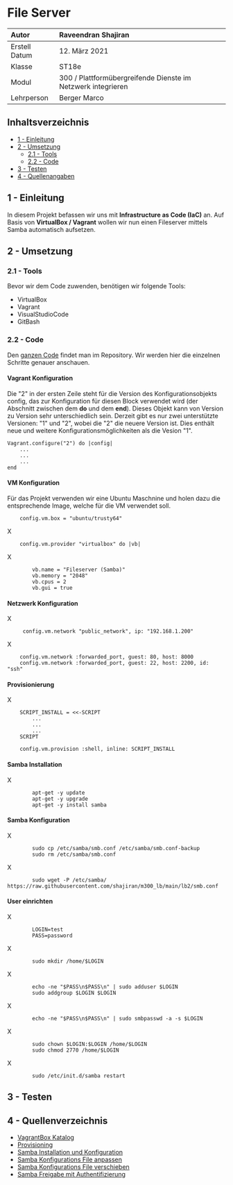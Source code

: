 # File Server
| Autor         | Raveendran Shajiran                                          |
|:--------------|:-------------------------------------------------------------|
| Erstell Datum | 12. März 2021                                                |
| Klasse        | ST18e                                                        |
| Modul         | 300 / Plattformübergreifende Dienste im Netzwerk integrieren | 
| Lehrperson    | Berger Marco                                                 |

## Inhaltsverzeichnis
- [1 - Einleitung](#einleitung)
- [2 - Umsetzung](#umsetzung)
    - [2.1 - Tools](#tools)
    - [2.2 - Code](#code)
- [3 - Testen](#testen)
- [4 - Quellenangaben](#quellenangaben)


<a name="einleitung"></a>
## 1 - Einleitung
In diesem Projekt befassen wir uns mit **Infrastructure as Code (IaC)** an. Auf Basis von **VirtualBox / Vagrant** wollen wir nun einen Fileserver mittels Samba automatisch aufsetzen.


<a name="umsetzung"></a>
## 2 - Umsetzung
<a name="tools"></a>
### 2.1 - Tools
Bevor wir dem Code zuwenden, benötigen wir folgende Tools:
- VirtualBox
- Vagrant
- VisualStudioCode
- GitBash
<a name="code"></a>
### 2.2 - Code
Den [ganzen Code](https://github.com/shajiran/m300_lb/blob/main/lb2/Vagrantfile) findet man im Repository. Wir werden hier die einzelnen Schritte genauer anschauen.
#### Vagrant Konfiguration
Die "2" in der ersten Zeile steht für die Version des Konfigurationsobjekts config, das zur Konfiguration für diesen Block verwendet wird (der Abschnitt zwischen dem **do** und dem **end**). Dieses Objekt kann von Version zu Version sehr unterschiedlich sein. Derzeit gibt es nur zwei unterstützte Versionen: "1" und "2", wobei die "2" die neuere Version ist. Dies enthält neue und weitere Konfigurationsmöglichkeiten als die Vesion "1".
```
Vagrant.configure("2") do |config|
    ...
    ...
    ...
end
```

#### VM Konfiguration
Für das Projekt verwenden wir eine Ubuntu Maschnine und holen dazu die entsprechende Image, welche für die VM verwendet soll.
```
    config.vm.box = "ubuntu/trusty64"
```
X  
```
    config.vm.provider "virtualbox" do |vb|
```
X
```
        vb.name = "Fileserver (Samba)"
        vb.memory = "2048"
        vb.cpus = 2
        vb.gui = true
```

#### Netzwerk Konfiguration
X
```
     config.vm.network "public_network", ip: "192.168.1.200"
```
X
```
    config.vm.network :forwarded_port, guest: 80, host: 8000
    config.vm.network :forwarded_port, guest: 22, host: 2200, id: "ssh"
```
#### Provisionierung
X
```
    SCRIPT_INSTALL = <<-SCRIPT
        ...
        ...
        ...
    SCRIPT
    
    config.vm.provision :shell, inline: SCRIPT_INSTALL
```

#### Samba Installation
X
```
        apt-get -y update
        apt-get -y upgrade
        apt-get -y install samba
```

#### Samba Konfiguration
X
```     
        sudo cp /etc/samba/smb.conf /etc/samba/smb.conf-backup
        sudo rm /etc/samba/smb.conf
```
X
```
        sudo wget -P /etc/samba/ https://raw.githubusercontent.com/shajiran/m300_lb/main/lb2/smb.conf 
```


#### User einrichten
X
```
        LOGIN=test
        PASS=password
```
X
```
        sudo mkdir /home/$LOGIN
```
X
```
        echo -ne "$PASS\n$PASS\n" | sudo adduser $LOGIN
        sudo addgroup $LOGIN $LOGIN
```
X
```
        echo -ne "$PASS\n$PASS\n" | sudo smbpasswd -a -s $LOGIN
```
X
```
        sudo chown $LOGIN:$LOGIN /home/$LOGIN
        sudo chmod 2770 /home/$LOGIN
```
X
```
        sudo /etc/init.d/samba restart
```

<a name="testen"></a>
## 3 - Testen



<a name="quellenangaben"></a>
## 4 - Quellenverzeichnis
- [VagrantBox Katalog](https://app.vagrantup.com/boxes/search)
- [Provisioning](https://semaphoreci.com/community/tutorials/getting-started-with-vagrant)
- [Samba Installation und Konfiguration](https://www.thomas-krenn.com/de/wiki/Einfache_Samba_Freigabe_unter_Debian)
- [Samba Konfigurations File anpassen](https://wiki.ubuntuusers.de/Samba_Server/smb.conf/)
- [Samba Konfigurations File verschieben](https://stackoverflow.com/questions/54067192/vagrant-config-vm-provision-does-not-allow-me-to-copy-a-file-to-etc-nginx-conf/54099162)
- [Samba Freigabe mit Authentifizierung](https://www.thomas-krenn.com/de/wiki/Samba_Freigabe_mit_Authentifizierung)
